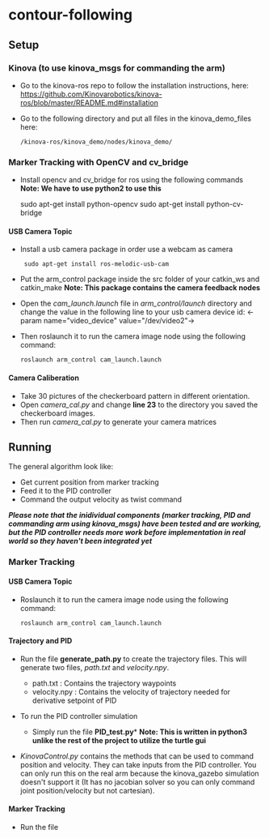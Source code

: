# contour-following

## Setup 

### Kinova (to use kinova_msgs for commanding the arm)

- Go to the kinova-ros repo to follow the installation instructions, here:
  https://github.com/Kinovarobotics/kinova-ros/blob/master/README.md#installation

- Go to the following directory and put all files in the kinova_demo_files here:

      /kinova-ros/kinova_demo/nodes/kinova_demo/
      
### Marker Tracking with OpenCV and cv_bridge

- Install opencv and cv_bridge for ros using the following commands
**Note: We have to use python2 to use this**

    sudo apt-get install python-opencv
    sudo apt-get install python-cv-bridge

#### USB Camera Topic

- Install a usb camera package in order use a webcam as camera

	   sudo apt-get install ros-melodic-usb-cam

- Put the arm_control package inside the src folder of your catkin_ws and catkin_make
  **Note: This package contains the camera feedback nodes**

- Open the *cam_launch.launch* file in *arm_control/launch* directory and change the value in the following line to your usb camera device id:
		<-param name="video_device" value="/dev/video2"->
    
- Then roslaunch it to run the camera image node using the following command:
      
      roslaunch arm_control cam_launch.launch

#### Camera Caliberation
- Take 30 pictures of the checkerboard pattern in different orientation.
- Open *camera_cal.py* and change **line 23** to the directory you saved the checkerboard images.
- Then run *camera_cal.py* to generate your camera matrices



## Running

The general algorithm look like:
- Get current position from marker tracking
- Feed it to the PID controller
- Command the output velocity as twist command

***Please note that the inidividual components (marker tracking, PID and commanding arm using kinova_msgs) have been tested and are working, but the PID controller needs more work before implementation in real world so they haven't been integrated yet***

### Marker Tracking

#### USB Camera Topic

- Roslaunch it to run the camera image node using the following command:
      
      roslaunch arm_control cam_launch.launch
      
#### Trajectory and PID

- Run the file **generate_path.py** to create the trajectory files. This will generate two files, *path.txt* and *velocity.npy*. 
  - path.txt : Contains the trajectory waypoints 
  - velocity.npy : Contains the velocity of trajectory needed for derivative setpoint of PID
  
-  To run the PID controller simulation 
	- Simply run the file **PID_test.py***
	**Note: This is written in python3 unlike the rest of the project to utilize the turtle gui**

- *KinovaControl.py* contains the methods that can be used to command position and velocity. They can take inputs from the PID controller. You can only run this on the real arm because the kinova_gazebo simulation doesn't support it (It has no jacobian solver so you can only command joint position/velocity but not cartesian). 

#### Marker Tracking
- Run the file  


  
  
